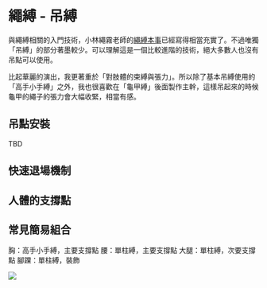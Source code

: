 繩縛 - 吊縛
=====
與繩縛相關的入門技術，小林繩霧老師的[繩縛本事](https://24h.pchome.com.tw/books/prod/DJAM2O-A79533522)已經寫得相當充實了。不過唯獨「吊縛」的部分著墨較少。可以理解這是一個比較進階的技術，絕大多數人也沒有吊點可以使用。

比起華麗的演出，我更著重於「對肢體的束縛與張力」。所以除了基本吊縛使用的「高手小手縛」之外，我也很喜歡在「龜甲縛」後面製作主幹，這樣吊起來的時候龜甲的繩子的張力會大幅收緊，相當有感。

## 吊點安裝

TBD

## 快速退場機制

## 人體的支撐點

## 常見簡易組合

胸：高手小手縛，主要支撐點
腰：單柱縛，主要支撐點
大腿：單柱縛，次要支撐點
腳踝：單柱縛，裝飾


![](rope_safe_belt.jpg)
